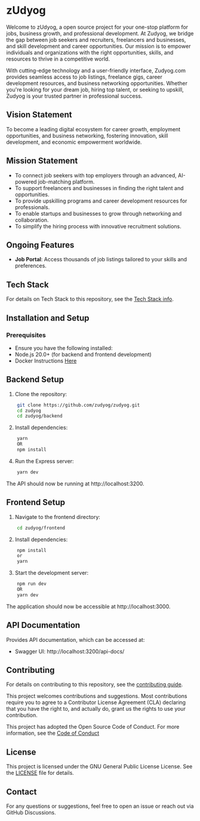 # zUdyog

Welcome to zUdyog, a open source project for your one-stop platform for jobs, business growth, and professional development. At Zudyog, we bridge the gap between job seekers and recruiters, freelancers and businesses, and skill development and career opportunities. Our mission is to empower individuals and organizations with the right opportunities, skills, and resources to thrive in a competitive world.

With cutting-edge technology and a user-friendly interface, Zudyog.com provides seamless access to job listings, freelance gigs, career development resources, and business networking opportunities. Whether you're looking for your dream job, hiring top talent, or seeking to upskill, Zudyog is your trusted partner in professional success.

## Vision Statement
To become a leading digital ecosystem for career growth, employment opportunities, and business networking, fostering innovation, skill development, and economic empowerment worldwide.

## Mission Statement

- To connect job seekers with top employers through an advanced, AI-powered job-matching platform.
- To support freelancers and businesses in finding the right talent and opportunities.
- To provide upskilling programs and career development resources for professionals.
- To enable startups and businesses to grow through networking and collaboration.
- To simplify the hiring process with innovative recruitment solutions.

## Ongoing Features
- **Job Portal**: Access thousands of job listings tailored to your skills and preferences.

## Tech Stack

For details on Tech Stack to this repository, see the [Tech Stack info](./TECH_STACK.md).


## Installation and Setup

### Prerequisites

- Ensure you have the following installed:
- Node.js 20.0+ (for backend and frontend development)
- Docker Instructions [Here](https://docs.docker.com/desktop/)

## Backend Setup
1. Clone the repository:
```bash
    git clone https://github.com/zudyog/zudyog.git
    cd zudyog
    cd zudyog/backend
```
2. Install dependencies:
```bash
    yarn 
    OR
    npm install
```
4. Run the Express server:
```bash
    yarn dev
```
The API should now be running at http://localhost:3200.

## Frontend Setup
1. Navigate to the frontend directory:
```bash
    cd zudyog/frontend
```

2. Install dependencies:
```bash
    npm install
    or
    yarn
```
3. Start the development server:
```bash
    npm run dev
    OR 
    yarn dev
```
The application should now be accessible at http://localhost:3000.

## API Documentation
Provides API documentation, which can be accessed at:

- Swagger UI: http://localhost:3200/api-docs/

## Contributing

For details on contributing to this repository, see the [contributing guide](./CONTRIBUTING.md).

This project welcomes contributions and suggestions. Most contributions require you to agree to a Contributor License Agreement (CLA) declaring that you have the right to, and actually do, grant us the rights to use your contribution.

This project has adopted the Open Source Code of Conduct. For more information, see the [Code of Conduct](./CODE_OF_CONDUCT.md) 

## License

This project is licensed under the GNU General Public License License. See the [LICENSE](./LICENSE) file for details.

## Contact

For any questions or suggestions, feel free to open an issue or reach out via GitHub Discussions.
